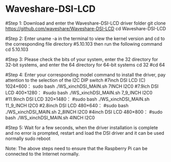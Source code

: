 # Waveshare-DSI-LCD

#Step 1: Download and enter the Waveshare-DSI-LCD driver folder
git clone https://github.com/waveshare/Waveshare-DSI-LCD
cd Waveshare-DSI-LCD

#Step 2: Enter uname -a in the terminal to view the kernel version and cd to the corresponding file directory
#5.10.103 then run the following command
cd 5.10.103


#Step 3: Please check the bits of your system, enter the 32 directory for 32-bit systems, and enter the 64 directory for 64-bit systems
cd 32
#cd 64

#Step 4: Enter your corresponding model command to install the driver, pay attention to the selection of the I2C DIP switch
#7inch DSI LCD (C) 1024×600：
sudo bash ./WS_xinchDSI_MAIN.sh 7INCH I2C0
#7.9ich DSI LCD 400×1280：
#sudo bash ./WS_xinchDSI_MAIN.sh 7_9_INCH I2C0
#11.9inch DSI LCD 320×1480：
#sudo bash ./WS_xinchDSI_MAIN.sh 11_9_INCH I2C0
#2.8inch DSI LCD 480×640：
#sudo bash ./WS_xinchDSI_MAIN.sh 2_8INCH I2C0
#4inch DSI LCD 480×800：
#sudo bash ./WS_xinchDSI_MAIN.sh 4INCH I2C0

#Step 5: Wait for a few seconds, when the driver installation is complete and no error is prompted, restart and load the DSI driver and it can be used normally
sudo reboot

Note: The above steps need to ensure that the Raspberry Pi can be connected to the Internet normally.
